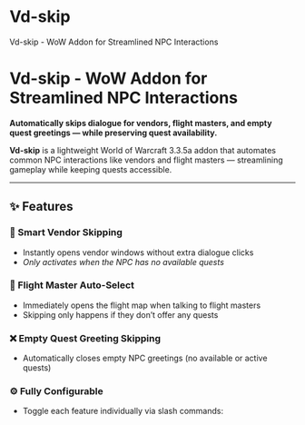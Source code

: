 # Vd-skip
Vd-skip - WoW Addon for Streamlined NPC Interactions
# Vd-skip - WoW Addon for Streamlined NPC Interactions

**Automatically skips dialogue for vendors, flight masters, and empty quest greetings — while preserving quest availability.**

**Vd-skip** is a lightweight World of Warcraft 3.3.5a addon that automates common NPC interactions like vendors and flight masters — streamlining gameplay while keeping quests accessible.

---

## ✨ Features

### 🛒 Smart Vendor Skipping
- Instantly opens vendor windows without extra dialogue clicks  
- *Only activates when the NPC has no available quests*

### 🦅 Flight Master Auto-Select
- Immediately opens the flight map when talking to flight masters  
- Skipping only happens if they don’t offer any quests

### ❌ Empty Quest Greeting Skipping
- Automatically closes empty NPC greetings (no available or active quests)

### ⚙️ Fully Configurable
- Toggle each feature individually via slash commands:

